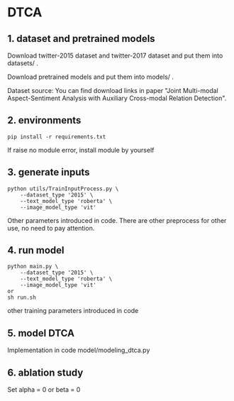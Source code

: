 # DTCA

## 1. dataset and pretrained models
Download twitter-2015 dataset and twitter-2017 dataset and put them into datasets/ .

Download pretrained models and put them into models/ .

Dataset source: You can find download links in paper "Joint Multi-modal Aspect-Sentiment Analysis with Auxiliary Cross-modal Relation Detection".

## 2. environments
    pip install -r requirements.txt

If raise no module error, install module by yourself
## 3. generate inputs
    python utils/TrainInputProcess.py \
        --dataset_type '2015' \
        --text_model_type 'roberta' \
        --image_model_type 'vit'
Other parameters introduced in code. There are other preprocess for other use, no need to pay attention.


## 4. run model
    python main.py \
        --dataset_type '2015' \
        --text_model_type 'roberta' \
        --image_model_type 'vit'
    or
    sh run.sh
other training parameters introduced in code

## 5. model DTCA
Implementation in code model/modeling_dtca.py

## 6. ablation study
Set alpha = 0 or beta = 0



